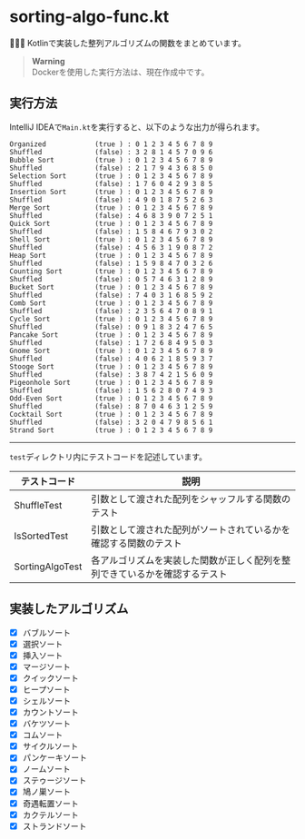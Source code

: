 # sorting-algo-func.kt

🎣🎣🎣 Kotlinで実装した整列アルゴリズムの関数をまとめています。  

> **Warning**  
> Dockerを使用した実行方法は、現在作成中です。  

## 実行方法

IntelliJ IDEAで`Main.kt`を実行すると、以下のような出力が得られます。  

```output
Organized            (true ) : 0 1 2 3 4 5 6 7 8 9
Shuffled             (false) : 3 2 8 1 4 5 7 0 9 6
Bubble Sort          (true ) : 0 1 2 3 4 5 6 7 8 9
Shuffled             (false) : 2 1 7 9 4 3 6 8 5 0
Selection Sort       (true ) : 0 1 2 3 4 5 6 7 8 9
Shuffled             (false) : 1 7 6 0 4 2 9 3 8 5
Insertion Sort       (true ) : 0 1 2 3 4 5 6 7 8 9
Shuffled             (false) : 4 9 0 1 8 7 5 2 6 3
Merge Sort           (true ) : 0 1 2 3 4 5 6 7 8 9
Shuffled             (false) : 4 6 8 3 9 0 7 2 5 1
Quick Sort           (true ) : 0 1 2 3 4 5 6 7 8 9
Shuffled             (false) : 1 5 8 4 6 7 9 3 0 2
Shell Sort           (true ) : 0 1 2 3 4 5 6 7 8 9
Shuffled             (false) : 4 5 6 3 1 9 0 8 7 2
Heap Sort            (true ) : 0 1 2 3 4 5 6 7 8 9
Shuffled             (false) : 1 5 9 8 4 7 0 3 2 6
Counting Sort        (true ) : 0 1 2 3 4 5 6 7 8 9
Shuffled             (false) : 0 5 7 4 6 3 1 2 8 9
Bucket Sort          (true ) : 0 1 2 3 4 5 6 7 8 9
Shuffled             (false) : 7 4 0 3 1 6 8 5 9 2
Comb Sort            (true ) : 0 1 2 3 4 5 6 7 8 9
Shuffled             (false) : 2 3 5 6 4 7 0 8 9 1
Cycle Sort           (true ) : 0 1 2 3 4 5 6 7 8 9
Shuffled             (false) : 0 9 1 8 3 2 4 7 6 5
Pancake Sort         (true ) : 0 1 2 3 4 5 6 7 8 9
Shuffled             (false) : 1 7 2 6 8 4 9 5 0 3
Gnome Sort           (true ) : 0 1 2 3 4 5 6 7 8 9
Shuffled             (false) : 4 0 6 2 1 8 5 9 3 7
Stooge Sort          (true ) : 0 1 2 3 4 5 6 7 8 9
Shuffled             (false) : 3 8 7 4 2 1 5 6 0 9
Pigeonhole Sort      (true ) : 0 1 2 3 4 5 6 7 8 9
Shuffled             (false) : 1 5 6 2 8 0 7 4 9 3
Odd-Even Sort        (true ) : 0 1 2 3 4 5 6 7 8 9
Shuffled             (false) : 8 7 0 4 6 3 1 2 5 9
Cocktail Sort        (true ) : 0 1 2 3 4 5 6 7 8 9
Shuffled             (false) : 3 2 0 4 7 9 8 5 6 1
Strand Sort          (true ) : 0 1 2 3 4 5 6 7 8 9
```

---

`test`ディレクトリ内にテストコードを記述しています。  

| テストコード | 説明 |
| --- | --- |
| ShuffleTest | 引数として渡された配列をシャッフルする関数のテスト |
| IsSortedTest | 引数として渡された配列がソートされているかを確認する関数のテスト |
| SortingAlgoTest | 各アルゴリズムを実装した関数が正しく配列を整列できているかを確認するテスト |

## 実装したアルゴリズム

- [x] バブルソート
- [x] 選択ソート
- [x] 挿入ソート
- [x] マージソート
- [x] クイックソート
- [x] ヒープソート
- [x] シェルソート
- [x] カウントソート
- [x] バケツソート
- [x] コムソート
- [x] サイクルソート
- [x] パンケーキソート
- [x] ノームソート
- [x] ステゥージソート
- [x] 鳩ノ巣ソート
- [x] 奇遇転置ソート
- [x] カクテルソート
- [x] ストランドソート

